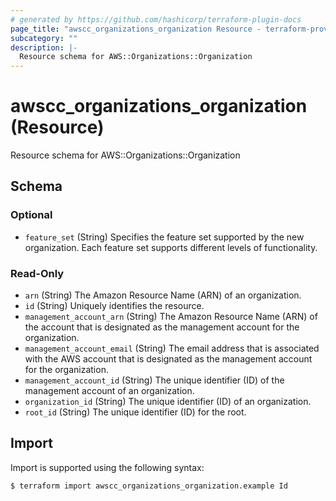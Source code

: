 ```yaml
---
# generated by https://github.com/hashicorp/terraform-plugin-docs
page_title: "awscc_organizations_organization Resource - terraform-provider-awscc"
subcategory: ""
description: |-
  Resource schema for AWS::Organizations::Organization
---
```


# awscc_organizations_organization (Resource)

Resource schema for AWS::Organizations::Organization



<!-- schema generated by tfplugindocs -->
## Schema

### Optional

- `feature_set` (String) Specifies the feature set supported by the new organization. Each feature set supports different levels of functionality.

### Read-Only

- `arn` (String) The Amazon Resource Name (ARN) of an organization.
- `id` (String) Uniquely identifies the resource.
- `management_account_arn` (String) The Amazon Resource Name (ARN) of the account that is designated as the management account for the organization.
- `management_account_email` (String) The email address that is associated with the AWS account that is designated as the management account for the organization.
- `management_account_id` (String) The unique identifier (ID) of the management account of an organization.
- `organization_id` (String) The unique identifier (ID) of an organization.
- `root_id` (String) The unique identifier (ID) for the root.

## Import

Import is supported using the following syntax:

```shell
$ terraform import awscc_organizations_organization.example Id
```
